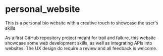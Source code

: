 # personal_website
This is a personal bio website with a creative touch to showcase the user's skills

As a first GitHub repository project meant for trail and failure, this website showcase some web development skills, as well as integrating APIs into websites. The UX design do require a review and all feedback is welcome.
